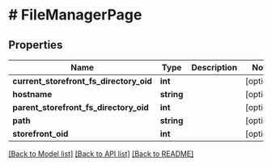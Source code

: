 # # FileManagerPage

## Properties

Name | Type | Description | Notes
------------ | ------------- | ------------- | -------------
**current_storefront_fs_directory_oid** | **int** |  | [optional]
**hostname** | **string** |  | [optional]
**parent_storefront_fs_directory_oid** | **int** |  | [optional]
**path** | **string** |  | [optional]
**storefront_oid** | **int** |  | [optional]

[[Back to Model list]](../../README.md#models) [[Back to API list]](../../README.md#endpoints) [[Back to README]](../../README.md)
